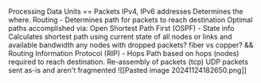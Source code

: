 Processing Data Units == Packets
IPv4, IPv6 addresses 
	Determines the where. 
Routing - Determines path for packets to reach destination
Optimal paths accomplished via:
	Open Shortest Path First (OSPF) - State info 
		Calculates shortest path using current state of all nodes or links and available bandwidth 
			any nodes with dropped packets? fiber vs copper? 
	&&
	Routing Information Protocol (RIP) - Hops 
		Path based on hops (nodes) required to reach destination. 
Re-assembly of packets (tcp) 
UDP packets sent as-is and aren't fragmented 
![[Pasted image 20241124182650.png]]
